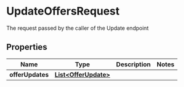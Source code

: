 

# UpdateOffersRequest

The request passed by the caller of the Update endpoint

## Properties

| Name | Type | Description | Notes |
|------------ | ------------- | ------------- | -------------|
|**offerUpdates** | [**List&lt;OfferUpdate&gt;**](OfferUpdate.md) |  |  |



